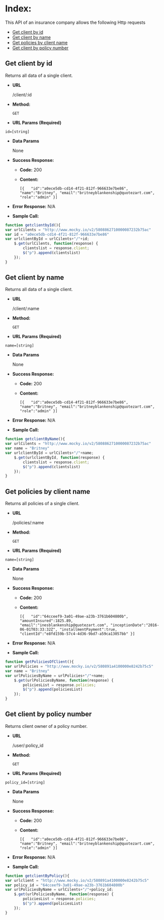 **Index:**
===

<p> This API of an insurance company allows the following Http requests</p>


  * <a href="https://github.com/constanza101/insurance/blob/master/api-insurances.md#get-client-by-id">Get client by id</a>
  * <a href="https://github.com/constanza101/insurance/blob/master/api-insurances.md#get-client-by-name">Get client by name</a>
  * <a href="https://github.com/constanza101/insurance/blob/master/api-insurances.md#get-policies-by-client-name">Get policies by client name</a>
  * <a href="https://github.com/constanza101/insurance/blob/master/api-insurances.md#get-client-by-policy-number">Get client by policy number</a>



**Get client by id**
----
Returns all data of a single client.

* **URL**

  /client/:id

* **Method:**

  `GET`

*  **URL Params** **(Required)**

  `id=[string]`

* **Data Params**

  None

* **Success Response:**

  * **Code:** 200 <br />
  * **Content:**

    `[{  
         "id":"a0ece5db-cd14-4f21-812f-966633e7be86",
         "name":"Britney",
         "email":"britneyblankenship@quotezart.com",
         "role":"admin"
      }]`

* **Error Response:** N/A


* **Sample Call:**

```javascript
function getclientbyId(){
var urlCilents = "http://www.mocky.io/v2/5808862710000087232b75ac"
var id = "a0ece5db-cd14-4f21-812f-966633e7be86"
var urlclientById = urlCilents+"/"+id;
    $.get(urlCilents, function(response) {
        clientslist = response.client;
        $("p").append(clientslist)
    });
}
```

**Get client by name**
----
Returns all data of a single client.

* **URL**

  /client/:name

* **Method:**

  `GET`

*  **URL Params** **(Required)**

  `name=[string]`

* **Data Params**

  None

* **Success Response:**

  * **Code:** 200 <br />
  * **Content:**

    `[{  
         "id":"a0ece5db-cd14-4f21-812f-966633e7be86",
         "name":"Britney",
         "email":"britneyblankenship@quotezart.com",
         "role":"admin"
      }]`

* **Error Response:** N/A


* **Sample Call:**

```javascript
function getclientByName(){
var urlCilents = "http://www.mocky.io/v2/5808862710000087232b75ac"
var name = "Britney"
var urlclientById = urlCilents+"/"+name;
    $.get(urlclientById, function(response) {
        clientslist = response.client;
        $("p").append(clientslist)
    });
}
```


**Get policies by client name**
----
Returns all policies of a single client.

* **URL**

  /policies/:name

* **Method:**

  `GET`

*  **URL Params** **(Required)**

  `name=[string]`

* **Data Params**

  None

* **Success Response:**

  * **Code:** 200 <br />
  * **Content:**

    `[{  
         "id":"64cceef9-3a01-49ae-a23b-3761b604800b",
         "amountInsured":1825.89,
         "email":"inesblankenship@quotezart.com",
         "inceptionDate":"2016-06-01T03:33:32Z",
         "installmentPayment":true,
         "clientId":"e8fd159b-57c4-4d36-9bd7-a59ca13057bb"
      }]`

* **Error Response:** N/A


* **Sample Call:**

```javascript
function getPoliciesOfClient(){
var urlPolicies = "http://www.mocky.io/v2/580891a4100000e8242b75c5"
var name = "Britney"
var urlPoliciesByName = urlPolicies+"/"+name;
    $.get(urlPoliciesByName, function(response) {
        policiesList = response.policies;
        $("p").append(policiesList)
    });
}
```


**Get client by policy number**
----
Returns client owner of a policy number.

* **URL**

  /user/:policy_id

* **Method:**

  `GET`

*  **URL Params** **(Required)**

  `policy_id=[string]`

* **Data Params**

  None

* **Success Response:**

  * **Code:** 200 <br/>
  * **Content:**

    `[{  
         "id":"a0ece5db-cd14-4f21-812f-966633e7be86",
         "name":"Britney",
         "email":"britneyblankenship@quotezart.com",
         "role":"admin"
      }]`

* **Error Response:** N/A


* **Sample Call:**

```javascript
function getclientByPolicy(){
var urlclient = "http://www.mocky.io/v2/580891a4100000e8242b75c5"
var policy_id = "64cceef9-3a01-49ae-a23b-3761b604800b"
var urlPoliciesByName = urlCilents+"/"+policy_id;
    $.get(urlPoliciesByName, function(response) {
        policiesList = response.policies;
        $("p").append(policiesList)
    });
}
```

